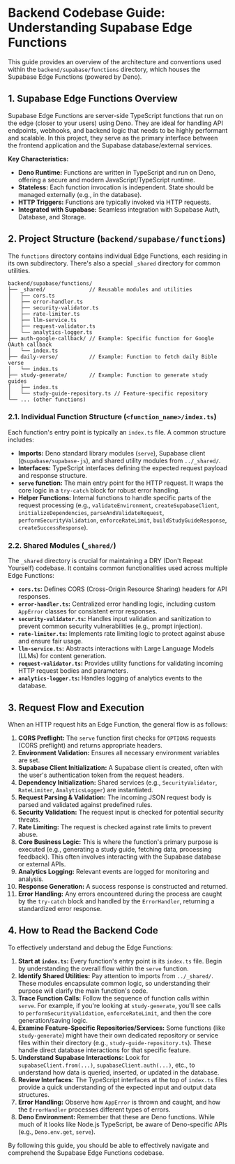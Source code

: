 # Backend Codebase Guide: Understanding Supabase Edge Functions

This guide provides an overview of the architecture and conventions used within the `backend/supabase/functions` directory, which houses the Supabase Edge Functions (powered by Deno).

## 1. Supabase Edge Functions Overview

Supabase Edge Functions are server-side TypeScript functions that run on the edge (closer to your users) using Deno. They are ideal for handling API endpoints, webhooks, and backend logic that needs to be highly performant and scalable. In this project, they serve as the primary interface between the frontend application and the Supabase database/external services.

**Key Characteristics:**
-   **Deno Runtime:** Functions are written in TypeScript and run on Deno, offering a secure and modern JavaScript/TypeScript runtime.
-   **Stateless:** Each function invocation is independent. State should be managed externally (e.g., in the database).
-   **HTTP Triggers:** Functions are typically invoked via HTTP requests.
-   **Integrated with Supabase:** Seamless integration with Supabase Auth, Database, and Storage.

## 2. Project Structure (`backend/supabase/functions`)

The `functions` directory contains individual Edge Functions, each residing in its own subdirectory. There's also a special `_shared` directory for common utilities.

```
backend/supabase/functions/
├── _shared/              // Reusable modules and utilities
│   ├── cors.ts
│   ├── error-handler.ts
│   ├── security-validator.ts
│   ├── rate-limiter.ts
│   ├── llm-service.ts
│   ├── request-validator.ts
│   └── analytics-logger.ts
├── auth-google-callback/ // Example: Specific function for Google OAuth callback
│   └── index.ts
├── daily-verse/          // Example: Function to fetch daily Bible verse
│   └── index.ts
├── study-generate/       // Example: Function to generate study guides
│   ├── index.ts
│   └── study-guide-repository.ts // Feature-specific repository
└── ... (other functions)
```

### 2.1. Individual Function Structure (`<function_name>/index.ts`)

Each function's entry point is typically an `index.ts` file. A common structure includes:

-   **Imports:** Deno standard library modules (`serve`), Supabase client (`@supabase/supabase-js`), and shared utility modules from `../_shared/`.
-   **Interfaces:** TypeScript interfaces defining the expected request payload and response structure.
-   **`serve` function:** The main entry point for the HTTP request. It wraps the core logic in a `try-catch` block for robust error handling.
-   **Helper Functions:** Internal functions to handle specific parts of the request processing (e.g., `validateEnvironment`, `createSupabaseClient`, `initializeDependencies`, `parseAndValidateRequest`, `performSecurityValidation`, `enforceRateLimit`, `buildStudyGuideResponse`, `createSuccessResponse`).

### 2.2. Shared Modules (`_shared/`)

The `_shared` directory is crucial for maintaining a DRY (Don't Repeat Yourself) codebase. It contains common functionalities used across multiple Edge Functions:

-   **`cors.ts`:** Defines CORS (Cross-Origin Resource Sharing) headers for API responses.
-   **`error-handler.ts`:** Centralized error handling logic, including custom `AppError` classes for consistent error responses.
-   **`security-validator.ts`:** Handles input validation and sanitization to prevent common security vulnerabilities (e.g., prompt injection).
-   **`rate-limiter.ts`:** Implements rate limiting logic to protect against abuse and ensure fair usage.
-   **`llm-service.ts`:** Abstracts interactions with Large Language Models (LLMs) for content generation.
-   **`request-validator.ts`:** Provides utility functions for validating incoming HTTP request bodies and parameters.
-   **`analytics-logger.ts`:** Handles logging of analytics events to the database.

## 3. Request Flow and Execution

When an HTTP request hits an Edge Function, the general flow is as follows:

1.  **CORS Preflight:** The `serve` function first checks for `OPTIONS` requests (CORS preflight) and returns appropriate headers.
2.  **Environment Validation:** Ensures all necessary environment variables are set.
3.  **Supabase Client Initialization:** A Supabase client is created, often with the user's authentication token from the request headers.
4.  **Dependency Initialization:** Shared services (e.g., `SecurityValidator`, `RateLimiter`, `AnalyticsLogger`) are instantiated.
5.  **Request Parsing & Validation:** The incoming JSON request body is parsed and validated against predefined rules.
6.  **Security Validation:** The request input is checked for potential security threats.
7.  **Rate Limiting:** The request is checked against rate limits to prevent abuse.
8.  **Core Business Logic:** This is where the function's primary purpose is executed (e.g., generating a study guide, fetching data, processing feedback). This often involves interacting with the Supabase database or external APIs.
9.  **Analytics Logging:** Relevant events are logged for monitoring and analysis.
10. **Response Generation:** A success response is constructed and returned.
11. **Error Handling:** Any errors encountered during the process are caught by the `try-catch` block and handled by the `ErrorHandler`, returning a standardized error response.

## 4. How to Read the Backend Code

To effectively understand and debug the Edge Functions:

1.  **Start at `index.ts`:** Every function's entry point is its `index.ts` file. Begin by understanding the overall flow within the `serve` function.
2.  **Identify Shared Utilities:** Pay attention to imports from `../_shared/`. These modules encapsulate common logic, so understanding their purpose will clarify the main function's code.
3.  **Trace Function Calls:** Follow the sequence of function calls within `serve`. For example, if you're looking at `study-generate`, you'll see calls to `performSecurityValidation`, `enforceRateLimit`, and then the core generation/saving logic.
4.  **Examine Feature-Specific Repositories/Services:** Some functions (like `study-generate`) might have their own dedicated repository or service files within their directory (e.g., `study-guide-repository.ts`). These handle direct database interactions for that specific feature.
5.  **Understand Supabase Interactions:** Look for `supabaseClient.from(...)`, `supabaseClient.auth(...)`, etc., to understand how data is queried, inserted, or updated in the database.
6.  **Review Interfaces:** The TypeScript interfaces at the top of `index.ts` files provide a quick understanding of the expected input and output data structures.
7.  **Error Handling:** Observe how `AppError` is thrown and caught, and how the `ErrorHandler` processes different types of errors.
8.  **Deno Environment:** Remember that these are Deno functions. While much of it looks like Node.js TypeScript, be aware of Deno-specific APIs (e.g., `Deno.env.get`, `serve`).

By following this guide, you should be able to effectively navigate and comprehend the Supabase Edge Functions codebase.